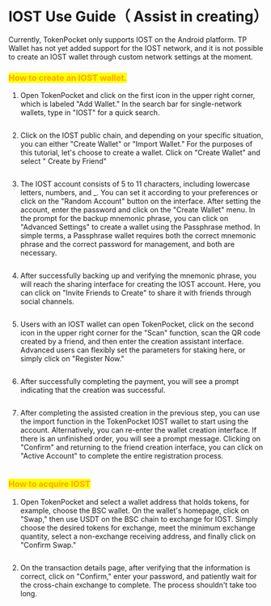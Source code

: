 # IOST Use Guide（ Assist in creating）

Currently, TokenPocket only supports IOST on the Android platform. TP Wallet has not yet added support for the IOST network, and it is not possible to create an IOST wallet through custom network settings at the moment.

### <mark style="color:orange;">How to create an IOST wallet.</mark> <a href="#0" id="0"></a>

1. Open TokenPocket and click on the first icon in the upper right corner, which is labeled "Add Wallet." In the search bar for single-network wallets, type in "IOST" for a quick search.

<figure><img src="../../.gitbook/assets/1 (1) (1).png" alt=""><figcaption></figcaption></figure>

2. Click on the IOST public chain, and depending on your specific situation, you can either "Create Wallet" or "Import Wallet." For the purposes of this tutorial, let's choose to create a wallet. Click on "Create Wallet" and select " Create by Friend"

<figure><img src="../../.gitbook/assets/02.png" alt=""><figcaption></figcaption></figure>

3. The IOST account consists of 5 to 11 characters, including lowercase letters, numbers, and \_. You can set it according to your preferences or click on the "Random Account" button on the interface. After setting the account, enter the password and click on the "Create Wallet" menu. In the prompt for the backup mnemonic phrase, you can click on "Advanced Settings" to create a wallet using the Passphrase method. In simple terms, a Passphrase wallet requires both the correct mnemonic phrase and the correct password for management, and both are necessary.

<figure><img src="../../.gitbook/assets/3 (1).png" alt=""><figcaption></figcaption></figure>

4. After successfully backing up and verifying the mnemonic phrase, you will reach the sharing interface for creating the IOST account. Here, you can click on "Invite Friends to Create" to share it with friends through social channels.

<figure><img src="../../.gitbook/assets/4.png" alt=""><figcaption></figcaption></figure>

5. Users with an IOST wallet can open TokenPocket, click on the second icon in the upper right corner for the "Scan" function, scan the QR code created by a friend, and then enter the creation assistant interface. Advanced users can flexibly set the parameters for staking here, or simply click on "Register Now."

<figure><img src="../../.gitbook/assets/5.png" alt=""><figcaption></figcaption></figure>

6. After successfully completing the payment, you will see a prompt indicating that the creation was successful.

<figure><img src="../../.gitbook/assets/6.png" alt=""><figcaption></figcaption></figure>

7. After completing the assisted creation in the previous step, you can use the import function in the TokenPocket IOST wallet to start using the account. Alternatively, you can re-enter the wallet creation interface. If there is an unfinished order, you will see a prompt message. Clicking on "Confirm" and returning to the friend creation interface, you can click on "Active Account" to complete the entire registration process.

<figure><img src="../../.gitbook/assets/7.png" alt=""><figcaption></figcaption></figure>

### <mark style="color:orange;">How to acquire IOST</mark> <a href="#1" id="1"></a>

1. Open TokenPocket and select a wallet address that holds tokens, for example, choose the BSC wallet. On the wallet's homepage, click on "Swap," then use USDT on the BSC chain to exchange for IOST. Simply choose the desired tokens for exchange, meet the minimum exchange quantity, select a non-exchange receiving address, and finally click on "Confirm Swap."

<figure><img src="../../.gitbook/assets/1.png" alt=""><figcaption></figcaption></figure>

2. On the transaction details page, after verifying that the information is correct, click on "Confirm," enter your password, and patiently wait for the cross-chain exchange to complete. The process shouldn't take too long.

<figure><img src="../../.gitbook/assets/2.png" alt=""><figcaption></figcaption></figure>


